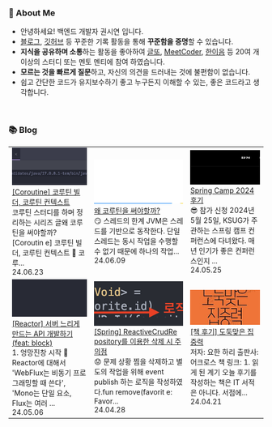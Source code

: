 ### 🚀 About Me

- 안녕하세요! 백엔드 개발자 권시연 입니다.
- [블로그](https://yeonyeon.tistory.com/), [깃허브](https://github.com/yeon-06) 등 꾸준한 기록 활동을 통해 **꾸준함을 증명**할 수 있습니다.
- **지식을 공유하며 소통**하는 활동을 좋아하여 [글또](https://www.notion.so/ac5b18a482fb4df497d4e8257ad4d516), [MeetCoder](https://github.com/Meet-Coder-Study/posting-review), [한이음](https://www.hanium.or.kr/portal/index.do) 등 20여 개 이상의 스터디 또는 멘토 멘티에 참여 하였습니다.
- **모르는 것을 빠르게 질문**하고, 자신의 의견을 드러내는 것에 불편함이 없습니다.
- 쉽고 간단한 코드가 유지보수하기 좋고 누구든지 이해할 수 있는, 좋은 코드라고 생각합니다.

<br/>

### 📚 Blog
<table><tbody><tr>
<td>
    <a href="https://yeonyeon.tistory.com/333">
        <img width="100%" src="/img/4483036436803611845.png"/><br/>
        <div>[Coroutine] 코루틴 빌더, 코루틴 컨텍스트 </div>
    </a>
    <div>코루틴 스터디를 하며 정리하는 시리즈 글왜 코루틴을 써야할까?[Coroutin e] 코루틴 빌더, 코루틴 컨텍스트 🔅 코루...</div>
    <div>24.06.23</div>
</td>
<td>
    <a href="https://yeonyeon.tistory.com/332">
        <img width="100%" src="/img/55318761160349913.png"/><br/>
        <div>왜 코루틴을 써야할까? </div>
    </a>
    <div>😏 스레드의 한계 JVM은 스레드를 기반으로 동작한다. 단일 스레드는 동시 작업을 수행할 수 없기 때문에 하나의 작업...</div>
    <div>24.06.09</div>
</td>
<td>
    <a href="https://yeonyeon.tistory.com/331">
        <img width="100%" src="/img/686542396774485899.png"/><br/>
        <div>Spring Camp 2024 후기 </div>
    </a>
    <div>😎 참가 신청 2024년 5월 25일, KSUG가 주관하는 스프링 캠프 컨퍼런스에 다녀왔다. 매년 인기가 좋은 컨퍼런스인지 ...</div>
    <div>24.05.25</div>
</td>
</tr>
<tr>
<td>
    <a href="https://yeonyeon.tistory.com/330">
        <img width="100%" src="/img/5366680031032531031.png"/><br/>
        <div>[Reactor] 서버 느리게 만드는 API 개발하기 (feat: block) </div>
    </a>
    <div>1. 엉망진창 시작 🤯 Reactor에 대해서 'WebFlux는 비동기 프로그래밍할 때 쓴다', 'Mono는 단일 요소, Flux는 여러 ...</div>
    <div>24.05.06</div>
</td>
<td>
    <a href="https://yeonyeon.tistory.com/329">
        <img width="100%" src="/img/6556971989843211350.png"/><br/>
        <div>[Spring] ReactiveCrudRe pository를 이용한 삭제 시 주의점 </div>
    </a>
    <div>😟 문제 상황 찜을 삭제하고 별도의 작업을 위해 event publish 하는 로직을 작성하였다.fun remove(favorit e: Favor...</div>
    <div>24.04.28</div>
</td>
<td>
    <a href="https://yeonyeon.tistory.com/328">
        <img width="100%" src="/img/3450506948761495768.png"/><br/>
        <div>[책 후기] 도둑맞은 집중력 </div>
    </a>
    <div>저자: 요한 하리 출판사: 어크로스 책 링크:  1. 읽게 된 계기 오늘 후기를 작성하는 책은 IT 서적은 아니다. 서점에...</div>
    <div>24.04.21</div>
</td>
</tr>
</tbody></table>
